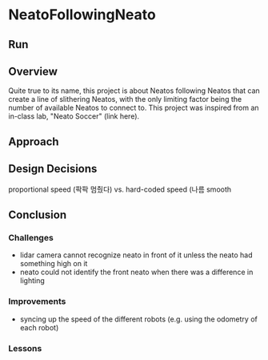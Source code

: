 # NeatoFollowingNeato

## Run

## Overview
Quite true to its name, this project is about Neatos following Neatos that can create a line of slithering Neatos, with the only limiting factor being the number of available Neatos to connect to. This project was inspired from an in-class lab, "Neato Soccer" (link here). 

## Approach

## Design Decisions
proportional speed (팍팍 멈췄다)  vs. hard-coded speed (나름 smooth

## Conclusion

### Challenges
- lidar camera cannot recognize neato in front of it unless the neato had something high on it
- neato could not identify the front neato when there was a difference in lighting

### Improvements
- syncing up the speed of the different robots (e.g. using the odometry of each robot)

### Lessons
